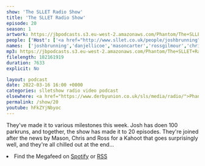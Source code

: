 ```yaml
---
show: 'The SLLET Radio Show'
title: 'The SLLET Radio Show'
episode: 20
season: 1
artwork: https://jbpodcasts.s3.eu-west-2.amazonaws.com/Phantom/The+SLLET+Radio+Show/2021-09-27+-+SLLET+radio+square.png
people: ['Host': ['<a href="http://www.sllet.co.uk/people/joshbrunning">Josh Brunning</a>','<a href="http://www.sllet.co.uk/people/danjellicoe">Dan Jellicoe</a>'], 'Guests':['<a href="http://www.sllet.co.uk/people/masoncarter">Mason Carter</a>','<a href="http://www.sllet.co.uk/people/rossgilmour">Ross Glomour</a>','<a href="http://www.sllet.co.uk/people/chrisrice">Chris Rice</a>']]
names:  ['joshbrunning','danjellicoe','masoncarter','rossgilmour','chrisrice']
mp3: https://jbpodcasts.s3.eu-west-2.amazonaws.com/Phantom/The+SLLET+Radio+Show/2022-03-16+-+20.mp3
filelength: 182161919
duration: 7633
explicit: No

layout: podcast
date: 2022-03-16 16:00 +0000
categories: slletshow radio video podcast
elsewhere: <a href="https://www.derbyunion.co.uk/sls/media/radio/">Phantom Media</a>
permalink: /show/20
youtube: hFkZYjNbyoc
---
```


They've made it to various milestones this week. Josh has doen 100 parkruns, and together, the show has made it to 20 episodes. They're joined after the news by Mason, Chris and Ross for a Kahoot that goes surprisingly well, and they're all chilled out at the end...

<li>Find the Megafeed on <a href="https://open.spotify.com/show/1WGc6YCF3UfAL7E62gHLAS?si=eff5901deb8d498e">Spotify</a> or <a href="https://anchor.fm/s/849e58ac/podcast/rss">RSS</a></li>
